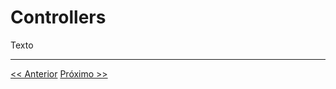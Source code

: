 # Controllers

Texto

---
[<< Anterior](./2-primeiros-passos.md) [Próximo >>](./3-controllers.md.md)
